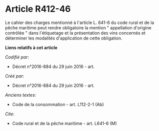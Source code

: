 # Article R412-46

Le cahier des charges mentionné à l'article L. 641-6 du code rural et de la pêche maritime peut rendre obligatoire la mention
" appellation d'origine contrôlée " dans l'étiquetage et la présentation des vins concernés et déterminer les modalités
d'application de cette obligation.

**Liens relatifs à cet article**

_Codifié par_:

  - Décret n°2016-884 du 29 juin 2016 - art.

_Créé par_:

  - Décret n°2016-884 du 29 juin 2016 - art.

_Anciens textes_:

  - Code de la consommation - art. L112-2-1 (Ab)

_Cite_:

  - Code rural et de la pêche maritime - art. L641-6 (M)
